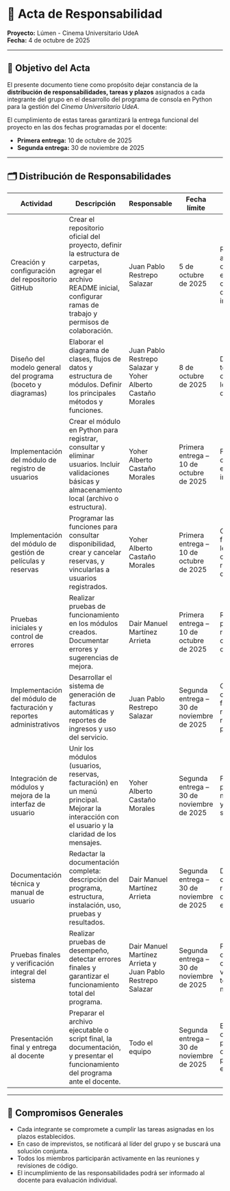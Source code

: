 # 🧾 Acta de Responsabilidad  
**Proyecto:** Lúmen - Cinema Universitario UdeA  
**Fecha:** 4 de octubre de 2025  

---

## 🎯 Objetivo del Acta  
El presente documento tiene como propósito dejar constancia de la **distribución de responsabilidades, tareas y plazos** asignados a cada integrante del grupo en el desarrollo del programa de consola en Python para la gestión del *Cinema Universitario UdeA*.  

El cumplimiento de estas tareas garantizará la entrega funcional del proyecto en las dos fechas programadas por el docente:  
- **Primera entrega:** 10 de octubre de 2025  
- **Segunda entrega:** 30 de noviembre de 2025  

---

## 🗂️ Distribución de Responsabilidades  

| **Actividad** | **Descripción** | **Responsable** | **Fecha límite** | **Criterio de evaluación** |
|----------------|-----------------|-----------------|------------------|-----------------------------|
| Creación y configuración del repositorio GitHub | Crear el repositorio oficial del proyecto, definir la estructura de carpetas, agregar el archivo README inicial, configurar ramas de trabajo y permisos de colaboración. | Juan Pablo Restrepo Salazar | 5 de octubre de 2025 | Repositorio activo, correctamente estructurado y con documentación inicial. |
| Diseño del modelo general del programa (boceto y diagramas) | Elaborar el diagrama de clases, flujos de datos y estructura de módulos. Definir los principales métodos y funciones. | Juan Pablo Restrepo Salazar y Yoher Alberto Castaño Morales | 8 de octubre de 2025 | Documentación técnica clara, coherente con los objetivos del programa. |
| Implementación del módulo de registro de usuarios | Crear el módulo en Python para registrar, consultar y eliminar usuarios. Incluir validaciones básicas y almacenamiento local (archivo o estructura). | Yoher Alberto Castaño Morales | Primera entrega – 10 de octubre de 2025 | Funcionalidad correcta, sin errores, interfaz clara. |
| Implementación del módulo de gestión de películas y reservas | Programar las funciones para consultar disponibilidad, crear y cancelar reservas, y vincularlas a usuarios registrados. | Yoher Alberto Castaño Morales | Primera entrega – 10 de octubre de 2025 | Código funcional, legible, cumpliendo requisitos del docente. |
| Pruebas iniciales y control de errores | Realizar pruebas de funcionamiento en los módulos creados. Documentar errores y sugerencias de mejora. | Dair Manuel Martínez Arrieta | Primera entrega – 10 de octubre de 2025 | Registro de pruebas y reporte técnico con observaciones. |
| Implementación del módulo de facturación y reportes administrativos | Desarrollar el sistema de generación de facturas automáticas y reportes de ingresos y uso del servicio. | Juan Pablo Restrepo Salazar | Segunda entrega – 30 de noviembre de 2025 | Generación correcta de facturas y reportes, resultados precisos. |
| Integración de módulos y mejora de la interfaz de usuario | Unir los módulos (usuarios, reservas, facturación) en un menú principal. Mejorar la interacción con el usuario y la claridad de los mensajes. | Yoher Alberto Castaño Morales | Segunda entrega – 30 de noviembre de 2025 | Fluidez del programa, menú intuitivo y navegación sin errores. |
| Documentación técnica y manual de usuario | Redactar la documentación completa: descripción del programa, estructura, instalación, uso, pruebas y resultados. | Dair Manuel Martínez Arrieta | Segunda entrega – 30 de noviembre de 2025 | Documento claro, bien redactado y con capturas o ejemplos. |
| Pruebas finales y verificación integral del sistema | Realizar pruebas de desempeño, detectar errores finales y garantizar el funcionamiento total del programa. | Dair Manuel Martínez Arrieta y Juan Pablo Restrepo Salazar | Segunda entrega – 30 de noviembre de 2025 | Programa libre de errores críticos y validado por todos los miembros. |
| Presentación final y entrega al docente | Preparar el archivo ejecutable o script final, la documentación, y presentar el funcionamiento del programa ante el docente. | Todo el equipo | Segunda entrega – 30 de noviembre de 2025 | Entrega completa, presentación organizada y participación equitativa. |

---

## 📜 Compromisos Generales  
- Cada integrante se compromete a cumplir las tareas asignadas en los plazos establecidos.  
- En caso de imprevistos, se notificará al líder del grupo y se buscará una solución conjunta.  
- Todos los miembros participarán activamente en las reuniones y revisiones de código.  
- El incumplimiento de las responsabilidades podrá ser informado al docente para evaluación individual.  
